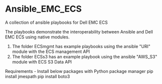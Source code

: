# Ansible_EMC_ECS
A collection of ansible playbooks for Dell EMC ECS

The playbooks demonstrate the interoperability between Ansible and Dell EMC ECS using native modules.
1. The folder ECSmgmt has example playbooks using the ansible "URI" module with the ECS management API
2. The folder ECSs3 has an example playbook using the ansible "AWS_S3" module with ECS S3 Data API

Requirements - Install below packages with Python package manager
pip install jmespath
pip install boto3
